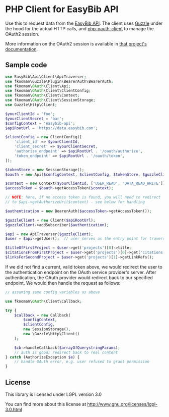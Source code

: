 # PHP Client for EasyBib API

Use this to request data from the [EasyBib API](https://data.easybib.com/).
The client uses [Guzzle](http://guzzlephp.org/) under the hood for the actual
HTTP calls, and [php-oauth-client](https://github.com/fkooman/php-oauth-client)
to manage the OAuth2 session.

More information on the OAuth2 session is available in [that project's
documentation](https://github.com/fkooman/php-oauth-client).

## Sample code

```php
use EasyBib\Api\Client\ApiTraverser;
use fkooman\Guzzle\Plugin\BearerAuth\BearerAuth;
use fkooman\OAuth\Client\Api;
use fkooman\OAuth\Client\ClientConfig;
use fkooman\OAuth\Client\Context;
use fkooman\OAuth\Client\SessionStorage;
use Guzzle\Http\Client;

$yourClientId = 'foo';
$yourClientSecret = 'bar';
$configContext = 'easybib-api';
$apiRootUrl = 'https://data.easybib.com';

$clientConfig = new ClientConfig([
    'client_id' => $yourClientId,
    'client_secret' => $yourClientSecret,
    'authorize_endpoint' => $apiRootUrl . '/oauth/authorize',
    'token_endpoint' => $apiRootUrl . '/oauth/token',
]);

$tokenStore = new SessionStorage();
$oauth = new Api($configContext, $clientConfig, $tokenStore, $guzzleClient);

$context = new Context($yourClientId, ['USER_READ', 'DATA_READ_WRITE']);
$accessToken = $oauth->getAccessToken($context);

// NOTE: here, if no access token is found, you will need to redirect
// to $api->getAuthorizeUri($context) - see below for handling

$authentication = new BearerAuth($accessToken->getAccessToken());

$guzzleClient = new Client($apiRootUrl);
$guzzleClient->addSubscriber($authentication);

$api = new ApiTraverser($guzzleClient);
$user = $api->getUser();  // user serves as the entry point for traversing resources

$titleOfFirstProject = $user->get('projects')[0]->title;
$citationsFromFirstProject = $user->get('projects')[0]->get('citations');
$linksForSecondProject = $user->get('projects')[1]->getLinkRefs();
```

If we did not find a current, valid token above, we would redirect the user to
the authentication endpoint on the OAuth service provider's server. After
authentication, the OAuth provider would redirect back to our specified
endpoint. We would then handle the request as follows:

```php
// assuming same config variables as above

use fkooman\OAuth\Client\Callback;

try {
    $callback = new Callback(
        $configContext,
        $clientConfig,
        new SessionStorage(),
        new \Guzzle\Http\Client()
    );

    $cb->handleCallback($arrayOfQuerystringParams);
    // auth is good; redirect back to real content
} catch (AuthorizeException $e) {
    // handle OAuth error, e.g. user refused to grant permission
}
```

## License

This library is licensed under LGPL version 3.0

You can find more about this
license at http://www.gnu.org/licenses/lgpl-3.0.html
